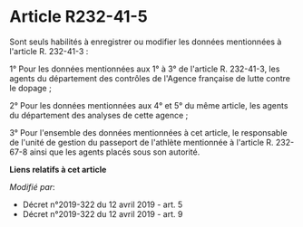 # Article R232-41-5

Sont seuls habilités à enregistrer ou modifier les données mentionnées à l'article R. 232-41-3 :

1° Pour les données mentionnées aux 1° à 3° de l'article R. 232-41-3, les agents du département des contrôles de l'Agence
française de lutte contre le dopage ;

2° Pour les données mentionnées aux 4° et 5° du même article, les agents du département des analyses de cette agence ;

3° Pour l'ensemble des données mentionnées à cet article, le responsable de l'unité de gestion du passeport de l'athlète
mentionnée à l'article R. 232-67-8 ainsi que les agents placés sous son autorité.

**Liens relatifs à cet article**

_Modifié par_:

  - Décret n°2019-322 du 12 avril 2019 - art. 5
  - Décret n°2019-322 du 12 avril 2019 - art. 9
